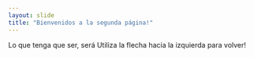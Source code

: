 ```yaml
---
layout: slide
title: "Bienvenidos a la segunda página!"
---
```

Lo que tenga que ser, será
Utiliza la flecha hacia la izquierda para volver!